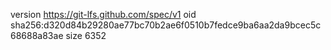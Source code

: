 version https://git-lfs.github.com/spec/v1
oid sha256:d320d84b29280ae77bc70b2ae6f0510b7fedce9ba6aa2da9bcec5c68688a83ae
size 6352
